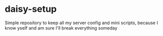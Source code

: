 # daisy-setup
Simple repository to keep all my server config and mini scripts, because I know
yself and am sure I'll break everything someday
